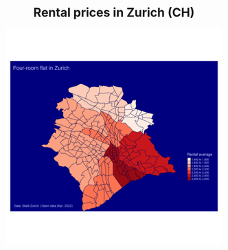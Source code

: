 <h1 style="text-align: center;">Rental prices in Zurich (CH)</h1>

<img src="https://github.com/JamBelg/Rent-prices-in-Zurich/blob/main/plot_4z.png"
     alt="Plot"
     style="float: left; margin-right: 10px;" />
